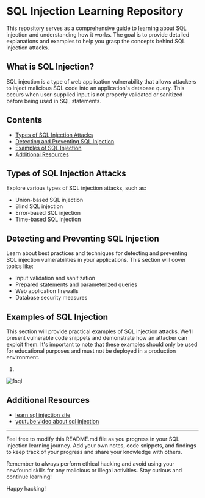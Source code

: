 # SQL Injection Learning Repository

This repository serves as a comprehensive guide to learning about SQL injection and understanding how it works. The goal is to provide detailed explanations and examples to help you grasp the concepts behind SQL injection attacks.

## What is SQL Injection?

SQL injection is a type of web application vulnerability that allows attackers to inject malicious SQL code into an application's database query. This occurs when user-supplied input is not properly validated or sanitized before being used in SQL statements.

## Contents

- [Types of SQL Injection Attacks](#types-of-sql-injection-attacks)
- [Detecting and Preventing SQL Injection](#detecting-and-preventing-sql-injection)
- [Examples of SQL Injection](#examples-of-sql-injection)
- [Additional Resources](#additional-resources)

## Types of SQL Injection Attacks

Explore various types of SQL injection attacks, such as:

- Union-based SQL injection
- Blind SQL injection
- Error-based SQL injection
- Time-based SQL injection

## Detecting and Preventing SQL Injection

Learn about best practices and techniques for detecting and preventing SQL injection vulnerabilities in your applications. This section will cover topics like:

- Input validation and sanitization
- Prepared statements and parameterized queries
- Web application firewalls
- Database security measures

## Examples of SQL Injection

This section will provide practical examples of SQL injection attacks. We'll present vulnerable code snippets and demonstrate how an attacker can exploit them. It's important to note that these examples should only be used for educational purposes and must not be deployed in a production environment.

1. 
![1sql](src/sql.png)

## Additional Resources

- [learn sql injection site](https://sql.training.hackerdom.ru)
- [youtube video about sql injection](https://www.youtube.com/watch?v=p3DhMUXbFSg)
---

Feel free to modify this README.md file as you progress in your SQL injection learning journey. Add your own notes, code snippets, and findings to keep track of your progress and share your knowledge with others.

Remember to always perform ethical hacking and avoid using your newfound skills for any malicious or illegal activities. Stay curious and continue learning!

Happy hacking!
